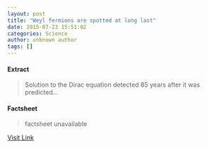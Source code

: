 ```yaml
---
layout: post
title: "Weyl fermions are spotted at long last"
date: 2015-07-23 15:51:02
categories: Science
author: unknown author
tags: []
---
```



#### Extract
>Solution to the Dirac equation detected 85&nbsp;years after it was predicted...

#### Factsheet
>factsheet unavailable

[Visit Link](http://physicsworld.com/cws/article/news/2015/jul/23/weyl-fermions-are-spotted-at-long-last)


